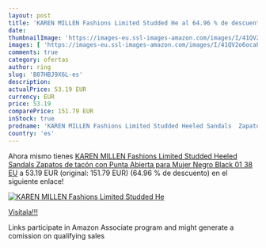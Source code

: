 ```yaml
---
layout: post
title: 'KAREN MILLEN Fashions Limited Studded He al 64.96 % de descuento'
date: 
thumbnailImage: 'https://images-eu.ssl-images-amazon.com/images/I/41QV2o6ocaL._SL200_.jpg'
images: [ 'https://images-eu.ssl-images-amazon.com/images/I/41QV2o6ocaL._SL200_.jpg' ]
comments: true
category: ofertas
author: ring
slug: 'B07HBJ9X6L-es'
description:
actualPrice: 53.19 EUR
currency: EUR
price: 53.19
comparePrice: 151.79 EUR
inStock: true
prodname: 'KAREN MILLEN Fashions Limited Studded Heeled Sandals  Zapatos de tacón con Punta Abierta para Mujer  Negro  Black 01   38 EU'
country: 'es'
---
```


Ahora mismo tienes [KAREN MILLEN Fashions Limited Studded Heeled Sandals  Zapatos de tacón con Punta Abierta para Mujer  Negro  Black 01   38 EU](https://www.amazon.es/dp/B07HBJ9X6L/?tag=tolees-21) a 53.19 EUR (original: 151.79 EUR) (64.96 %  de descuento) en el siguiente enlace!

[![KAREN MILLEN Fashions Limited Studded He](https://images-eu.ssl-images-amazon.com/images/I/41QV2o6ocaL._SL200_.jpg)](https://www.amazon.es/dp/B07HBJ9X6L/?tag=tolees-21)

[Visítala!!!](https://www.amazon.es/dp/B07HBJ9X6L/?tag=tolees-21)

Links participate in Amazon Associate program and might generate a comission on qualifying sales
